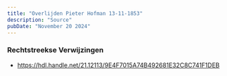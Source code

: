 ```yaml
---
title: "Overlijden Pieter Hofman 13-11-1853"
description: "Source"
pubDate: "November 20 2024"
---
```


### Rechtstreekse Verwijzingen
- https://hdl.handle.net/21.12113/9E4F7015A74B492681E32C8C741F1DEB